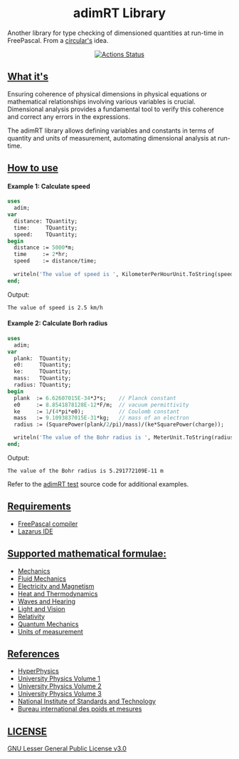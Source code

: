 # <center>adimRT Library</center>

Another library for type checking of dimensioned quantities at run-time in FreePascal. From a [circular's](https://github.com/circular17/DimPas) idea.

[<center>![Actions Status](https://github.com/melchiorrecaruso/ADimRT/workflows/build-test/badge.svg)</center>](https://github.com/melchiorrecaruso/ADimRT/actions)

## <u>What it's </u>

Ensuring coherence of physical dimensions in physical equations or mathematical relationships involving various variables is crucial. Dimensional analysis provides a fundamental tool to verify this coherence and correct any errors in the expressions.

The adimRT library allows defining variables and constants in terms of quantity and units of measurement, automating dimensional analysis at run-time.

## <u>How to use</u>

#### Example 1: Calculate speed
``` pas
uses
  adim;
var 
  distance: TQuantity;
  time:     TQuantity;
  speed:    TQuantity;  
begin
  distance := 5000*m;
  time     := 2*hr;
  speed    := distance/time;
  
  writeln('The value of speed is ', KilometerPerHourUnit.ToString(speed);
end;
```
Output: 
``` 
The value of speed is 2.5 km/h
``` 
#### Example 2: Calculate Borh radius
``` pas
uses
  adim;
var 
  plank:  TQuantity;
  e0:     TQuantity;
  ke:     TQuantity;  
  mass:   TQuantity;
  radius: TQuantity;
begin
  plank  := 6.62607015E-34*J*s;    // Planck constant
  e0     := 8.8541878128E-12*F/m;  // vacuum permittivity
  ke     := 1/(4*pi*e0);           // Coulomb constant
  mass   := 9.1093837015E-31*kg;   // mass of an electron
  radius := (SquarePower(plank/2/pi)/mass)/(ke*SquarePower(charge)); 

  writeln('The value of the Bohr radius is ', MeterUnit.ToString(radius, 10, 10, []));      
end;
```
Output: 
``` 
The value of the Bohr radius is 5.291772109E-11 m
``` 

Refer to the [adimRT test](adimtest.pas) source code for additional examples.

## <u>Requirements</u>

- [FreePascal compiler](https://www.freepascal.org)
- [Lazarus IDE](https://www.lazarus-ide.org)

## <u>Supported mathematical formulae:<u>

- [Mechanics](doc/mechanics.md)
- [Fluid Mechanics](doc/fluidmechanics.md)
- [Electricity and Magnetism](doc/electricityandmagnetism.md)
- [Heat and Thermodynamics](doc/heatandthermodynamics.md)
- [Waves and Hearing](doc/waves.md)
- [Light and Vision](doc/lightandvision.md)
- [Relativity](doc/relativity.md)
- [Quantum Mechanics](doc/quantummechanics.md)
- [Units of measurement](doc/unitsofmeasurement.md)

## References

- [HyperPhysics](http://hyperphysics.phy-astr.gsu.edu/hbase/hframe.html)
- [University Physics Volume 1](https://openstax.org/details/books/university-physics-volume-1)
- [University Physics Volume 2](https://openstax.org/details/books/university-physics-volume-2)
- [University Physics Volume 3](https://openstax.org/details/books/university-physics-volume-3)
- [National Institute of Standards and Technology](https://www.nist.gov/pml/owm/metric-si/si-units)
- [Bureau international des poids et mesures](https://www.bipm.org/en/)

## LICENSE

[GNU Lesser General Public License v3.0](https://github.com/melchiorrecaruso/ADimRT/blob/main/LICENSE)
